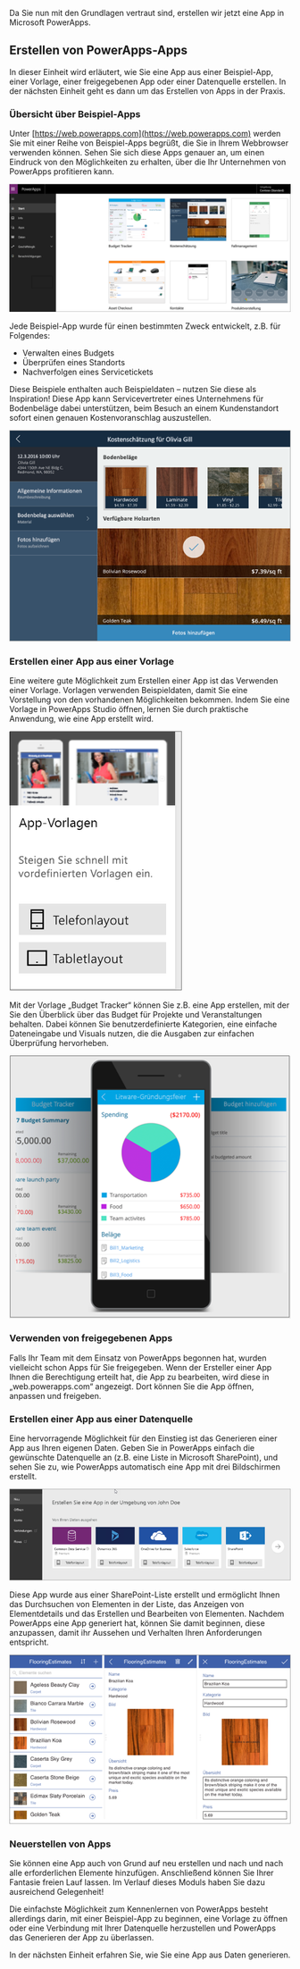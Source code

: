 Da Sie nun mit den Grundlagen vertraut sind, erstellen wir jetzt eine App in Microsoft PowerApps.

## <a name="ways-to-build-powerapps"></a>Erstellen von PowerApps-Apps
In dieser Einheit wird erläutert, wie Sie eine App aus einer Beispiel-App, einer Vorlage, einer freigegebenen App oder einer Datenquelle erstellen. In der nächsten Einheit geht es dann um das Erstellen von Apps in der Praxis.

### <a name="check-out-some-sample-apps"></a>Übersicht über Beispiel-Apps
Unter [https://web.powerapps.com](https://web.powerapps.com) werden Sie mit einer Reihe von Beispiel-Apps begrüßt, die Sie in Ihrem Webbrowser verwenden können. Sehen Sie sich diese Apps genauer an, um einen Eindruck von den Möglichkeiten zu erhalten, über die Ihr Unternehmen von PowerApps profitieren kann.

![Beispiel-Apps für PowerApps](../media/powerapps-samples.png)

Jede Beispiel-App wurde für einen bestimmten Zweck entwickelt, z.B. für Folgendes:

- Verwalten eines Budgets
- Überprüfen eines Standorts
- Nachverfolgen eines Servicetickets

Diese Beispiele enthalten auch Beispieldaten – nutzen Sie diese als Inspiration! Diese App kann Servicevertreter eines Unternehmens für Bodenbeläge dabei unterstützen, beim Besuch an einem Kundenstandort sofort einen genauen Kostenvoranschlag auszustellen.

![PowerApps-Beispiel-App für Bodenbeläge](../media/powerapps-flooring-sample.png)

### <a name="create-an-app-from-a-template"></a>Erstellen einer App aus einer Vorlage
Eine weitere gute Möglichkeit zum Erstellen einer App ist das Verwenden einer Vorlage. Vorlagen verwenden Beispieldaten, damit Sie eine Vorstellung von den vorhandenen Möglichkeiten bekommen. Indem Sie eine Vorlage in PowerApps Studio öffnen, lernen Sie durch praktische Anwendung, wie eine App erstellt wird.

![App-Vorlage in PowerApps](../media/powerapps-templates.png)

Mit der Vorlage „Budget Tracker“ können Sie z.B. eine App erstellen, mit der Sie den Überblick über das Budget für Projekte und Veranstaltungen behalten. Dabei können Sie benutzerdefinierte Kategorien, eine einfache Dateneingabe und Visuals nutzen, die die Ausgaben zur einfachen Überprüfung hervorheben.

![Budget Tracker-Vorlage](../media/powerapps-budget-tracker.png)

### <a name="use-shared-apps"></a>Verwenden von freigegebenen Apps
Falls Ihr Team mit dem Einsatz von PowerApps begonnen hat, wurden vielleicht schon Apps für Sie freigegeben. Wenn der Ersteller einer App Ihnen die Berechtigung erteilt hat, die App zu bearbeiten, wird diese in „web.powerapps.com“ angezeigt. Dort können Sie die App öffnen, anpassen und freigeben.

### <a name="create-an-app-from-a-data-source"></a>Erstellen einer App aus einer Datenquelle
Eine hervorragende Möglichkeit für den Einstieg ist das Generieren einer App aus Ihren eigenen Daten. Geben Sie in PowerApps einfach die gewünschte Datenquelle an (z.B. eine Liste in Microsoft SharePoint), und sehen Sie zu, wie PowerApps automatisch eine App mit drei Bildschirmen erstellt.

![PowerApps-App aus einer Datenquelle](../media/powerapps-app-from-data.png)

Diese App wurde aus einer SharePoint-Liste erstellt und ermöglicht Ihnen das Durchsuchen von Elementen in der Liste, das Anzeigen von Elementdetails und das Erstellen und Bearbeiten von Elementen. Nachdem PowerApps eine App generiert hat, können Sie damit beginnen, diese anzupassen, damit ihr Aussehen und Verhalten Ihren Anforderungen entspricht.

![PowerApps-App mit drei Bildschirmen](../media/powerapps-three-screen-app.png)

### <a name="build-from-the-ground-up"></a>Neuerstellen von Apps
Sie können eine App auch von Grund auf neu erstellen und nach und nach alle erforderlichen Elemente hinzufügen. Anschließend können Sie Ihrer Fantasie freien Lauf lassen. Im Verlauf dieses Moduls haben Sie dazu ausreichend Gelegenheit!

Die einfachste Möglichkeit zum Kennenlernen von PowerApps besteht allerdings darin, mit einer Beispiel-App zu beginnen, eine Vorlage zu öffnen oder eine Verbindung mit Ihrer Datenquelle herzustellen und PowerApps das Generieren der App zu überlassen.

In der nächsten Einheit erfahren Sie, wie Sie eine App aus Daten generieren.
